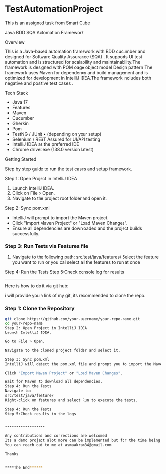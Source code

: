 # TestAutomationProject
This is an assigned task from Smart Cube

Java BDD SQA Automation Framework

Overview

This is a Java-based automation framework with BDD cucumber and  designed for Software Quality Assurance (SQA) . It supports UI test automation and is structured for scalability and maintainability.The framework is designed with POM oage object model Design pattern The framework uses Maven for dependency and build management and is optimized for development in IntelliJ IDEA.The framework includes both negative and positive test cases .

Tech Stack

* Java 17
* Features
* Maven
* Cucumber
* Gherkin
* Pom
* TestNG / JUnit
  •  (depending on your setup)
* Selenium / REST Assured for UI/API testing
* IntelliJ IDEA as the preferred IDE
* Chrome driver.exe (138.0 version latest)

Getting Started

Step by step guide to run the test cases and setup framework.

Step 1: Open Project in IntelliJ IDEA

1. Launch IntelliJ IDEA.
2. Click on File > Open.
3. Navigate to the project root folder and open it.

Step 2: Sync pom.xml

- IntelliJ will prompt to import the Maven project.
- Click "Import Maven Project" or "Load Maven Changes".
- Ensure all dependencies are downloaded and the project builds successfully.

### Step 3: Run Tests via Features file

1. Navigate to the following path:
   src/test/java/features/
   Select the feature you want to run or you cal select all the features to run at once

Step 4: Run the Tests
Step 5:Check  console log for results

***************

Here is how to do it via git hub:

i will provide you a link of my git, its recommended to clone the repo.


### Step 1: Clone the Repository

```bash
git clone https://github.com/your-username/your-repo-name.git
cd your-repo-name
Step 2: Open Project in IntelliJ IDEA
Launch IntelliJ IDEA.

Go to File > Open.

Navigate to the cloned project folder and select it.

Step 3: Sync pom.xml
IntelliJ will detect the pom.xml file and prompt you to import the Maven project.

Click "Import Maven Project" or "Load Maven Changes".

Wait for Maven to download all dependencies.
Step 4: Run the Tests
Navigate to:
src/test/java/feature/
Right-click on features and select Run to execute the tests.

Step 4: Run the Tests
Step 5:Check results in the logs


******************

Any contributions and corrections are welcomed 
Its a demo project alot more can be implemented but for the time being its for test purposes, 
You can reach out to me at asmaakram84@gmail.com 

Thanks 


****The End******
